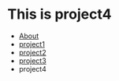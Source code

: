 This is project4
================

<ul id="subMenue">
    <li><a href="/fluffy-barnacle/" title= "About Me">About</a></li>
    <li><a href="/fluffy-barnacle/p1" title= "This is project1">project1</a></li>
    <li><a href="/fluffy-barnacle/p2" title= "This is project2">project2</a></li>
    <li><a href="/fluffy-barnacle/p3" title= "This is project3">project3</a></li>
    <li><a class="selected" title= "This is project4">project4</a></li>
</ul>

